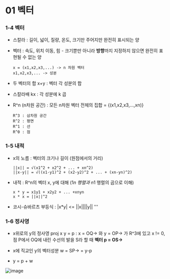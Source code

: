 # 01 벡터



### 1-4 벡터



* 스칼라 : 길이, 넓이, 질량, 온도, 크기만 주어지만 완전히 표시되는 양



* 벡터 : 속도, 위치 이동, 힘 - 크기뿐만 아니라 **방향**까지 지정하지 않으면 완전히 표현될 수 없는 양



      x = (x1,x2,x3,...) -> n 차원 벡터
      x1,x2,x3,... -> 성분



* 두 벡터의 합 x+y : 벡터 각 성분의 합



* 스칼라배 kx : 각 성분에 k 곱



* R^n (n차원 공간) : 모든 n차원 벡터 전체의 집합 = {(x1,x2,x3,...,xn)}



      R^3 : 삼차원 공간
      R^2 : 평면
      R^1 : 선
      R^0 : 점



### 1-5 내적



* x의 노름 : 벡터의 크기나 길이 (원점에서의 거리)



      ||x|| = √(x1^2 + x2^2 + ... + xn^2)
      ||x-y|| = √((x1-y1)^2 + (x2-y2)^2 + ... + (xn-yn)^2)



* 내적 : R^n의 벡터 x, y에 대해 (1*n 행렬과 n*1 행렬의 곱으로 이해)
    
    
    
      x * y = x1y1 + x2y2 + ... +xnyn
      x * x = ||x||^2



* 코시-슈바르츠 부등식 : |x*y| <= ||x||||y|| '''



### 1-6 정사영



* x위로의 y의 정사영 proj x y = p : x = OQ-> 와 y = OP-> 가 R^3에 있고 x != 0, 점 P에서 OQ에 내린 수선의 발을 S라 할 때 **벡터 p = OS->**



* x에 직교인 y의 벡터성분 w = SP-> = y-p



* y = p + w



![image](https://user-images.githubusercontent.com/89879599/149281597-a9b92606-f833-4d8a-9d78-8422d0cf5c50.png)




